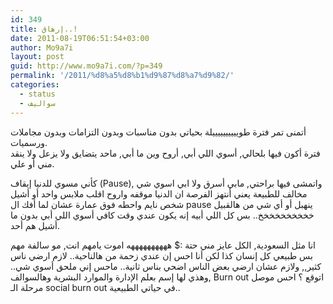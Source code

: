 ```yaml
---
id: 349
title: إرهاق..!
date: 2011-08-19T06:51:54+03:00
author: Mo9a7i
layout: post
guid: http://www.mo9a7i.com/?p=349
permalink: '/2011/%d8%a5%d8%b1%d9%87%d8%a7%d9%82/'
categories:
  - status
  - سواليف
---
```

أتمنى تمر فترة طوييييييييييلة بحياتي بدون مناسبات وبدون التزامات وبدون مجاملات ورسميات.  
فترة أكون فيها بلحالي, أسوي اللي أبي, أروح وين ما أبي, ماحد يتضايق ولا يزعل ولا ينقد مني أو علي.

كأني مسوي للدنيا إيقاف (Pause), واتمشى فيها براحتي, مابي أسرق ولا ابي اسوي شي مخالف للطبيعة يعني أنتهز الفرصة ان الدنيا موقفه واروح اقلب ملابس واحد أو أشيل شخص نايم واحطه فوق عمارة عشان لما أفك ال pause ينهبل أو أي شي من هالقبيل خخخخخخخخخخ.. بس كل اللي أبيه إنه يكون عندي وقت كافي أسوي اللي أبي بدون ما أشيل هم أحد.

انا مثل السعودية, الكل عايز مني حتة :$ ههههههههههه اموت يامهم انت, مو سالفة مهم بس طبيعي كل إنسان كذا لكن أنا احس إن عندي زحمة من هالناحية.. لازم ارضي ناس كثير,, ولازم عشان ارضي بعض الناس اضحي بناس ثانية.. ماحس إني ملحق أسوي شي.. وهذي لها إسم بعلم الإدارة والموارد البشرية وهالسوالف, Burn out اتوقع ؟ احس موصل مرحلة الـ social burn out في حياتي الطبيعية..